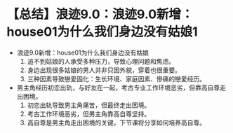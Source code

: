 # 【总结】浪迹9.0：浪迹9.0新增：house01为什么我们身边没有姑娘1

-   浪迹9.0新增：house01为什么我们身边没有姑娘
    1.  追不到姑娘的人承受多种压力，导致心理问题和焦虑。
    2.  身边出现很多姑娘的男人并非只因外貌，穿着也很重要。
    3.  三种因素导致戀愛固化：生长环境、家庭因素、慘痛的戀愛经历。
-   男主角经历初恋出轨，与好友在一起，考古专业工作环境恶劣，但靠高自尊走出困境。
    1.  初恋出轨导致男主角痛苦，但最终走出困境。
    2.  考古工作环境恶劣，但男主角靠高自尊坚持。
    3.  高自尊是男主角走出困境的关键，下节课将分享如何培养高自尊。